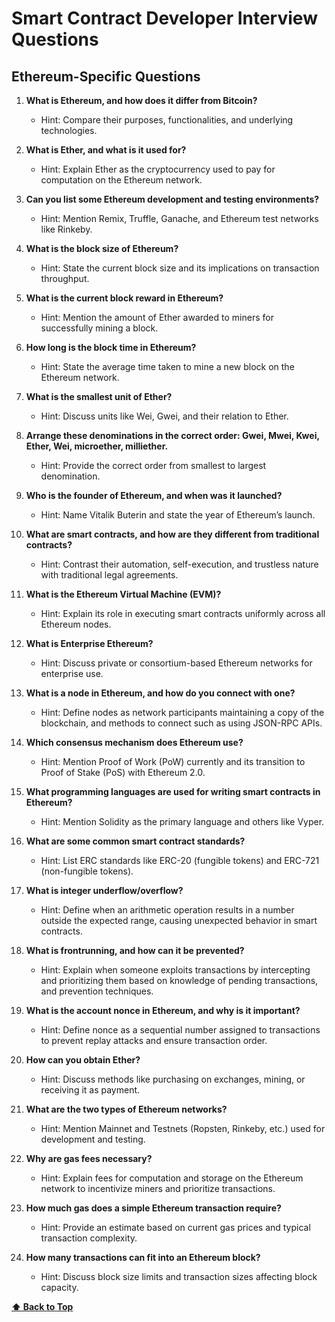 # Smart Contract Developer Interview Questions

## Ethereum-Specific Questions

1. **What is Ethereum, and how does it differ from Bitcoin?**

   - Hint: Compare their purposes, functionalities, and underlying technologies.

2. **What is Ether, and what is it used for?**

   - Hint: Explain Ether as the cryptocurrency used to pay for computation on the Ethereum network.

3. **Can you list some Ethereum development and testing environments?**

   - Hint: Mention Remix, Truffle, Ganache, and Ethereum test networks like Rinkeby.

4. **What is the block size of Ethereum?**

   - Hint: State the current block size and its implications on transaction throughput.

5. **What is the current block reward in Ethereum?**

   - Hint: Mention the amount of Ether awarded to miners for successfully mining a block.

6. **How long is the block time in Ethereum?**

   - Hint: State the average time taken to mine a new block on the Ethereum network.

7. **What is the smallest unit of Ether?**

   - Hint: Discuss units like Wei, Gwei, and their relation to Ether.

8. **Arrange these denominations in the correct order: Gwei, Mwei, Kwei, Ether, Wei, microether, milliether.**

   - Hint: Provide the correct order from smallest to largest denomination.

9. **Who is the founder of Ethereum, and when was it launched?**

   - Hint: Name Vitalik Buterin and state the year of Ethereum’s launch.

10. **What are smart contracts, and how are they different from traditional contracts?**

    - Hint: Contrast their automation, self-execution, and trustless nature with traditional legal agreements.

11. **What is the Ethereum Virtual Machine (EVM)?**

    - Hint: Explain its role in executing smart contracts uniformly across all Ethereum nodes.

12. **What is Enterprise Ethereum?**

    - Hint: Discuss private or consortium-based Ethereum networks for enterprise use.

13. **What is a node in Ethereum, and how do you connect with one?**

    - Hint: Define nodes as network participants maintaining a copy of the blockchain, and methods to connect such as using JSON-RPC APIs.

14. **Which consensus mechanism does Ethereum use?**

    - Hint: Mention Proof of Work (PoW) currently and its transition to Proof of Stake (PoS) with Ethereum 2.0.

15. **What programming languages are used for writing smart contracts in Ethereum?**

    - Hint: Mention Solidity as the primary language and others like Vyper.

16. **What are some common smart contract standards?**

    - Hint: List ERC standards like ERC-20 (fungible tokens) and ERC-721 (non-fungible tokens).

17. **What is integer underflow/overflow?**

    - Hint: Define when an arithmetic operation results in a number outside the expected range, causing unexpected behavior in smart contracts.

18. **What is frontrunning, and how can it be prevented?**

    - Hint: Explain when someone exploits transactions by intercepting and prioritizing them based on knowledge of pending transactions, and prevention techniques.

19. **What is the account nonce in Ethereum, and why is it important?**

    - Hint: Define nonce as a sequential number assigned to transactions to prevent replay attacks and ensure transaction order.

20. **How can you obtain Ether?**

    - Hint: Discuss methods like purchasing on exchanges, mining, or receiving it as payment.

21. **What are the two types of Ethereum networks?**

    - Hint: Mention Mainnet and Testnets (Ropsten, Rinkeby, etc.) used for development and testing.

22. **Why are gas fees necessary?**

    - Hint: Explain fees for computation and storage on the Ethereum network to incentivize miners and prioritize transactions.

23. **How much gas does a simple Ethereum transaction require?**

    - Hint: Provide an estimate based on current gas prices and typical transaction complexity.

24. **How many transactions can fit into an Ethereum block?**
    - Hint: Discuss block size limits and transaction sizes affecting block capacity.

**[⬆ Back to Top](#ethereum-specific-questions)**